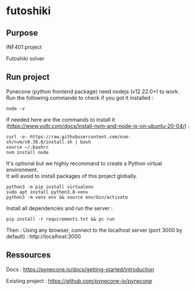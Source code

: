 # futoshiki

## Purpose

INF401 project

Futoshiki solver

## Run project

Pynecone (python frontend package) need nodejs (v12.22.0+) to work.  
Run the following commande to check if you got it installed :

    node -v

If needed here are the commands to install it (https://www.vultr.com/docs/install-nvm-and-node-js-on-ubuntu-20-04/) :

    curl -o- https://raw.githubusercontent.com/nvm-sh/nvm/v0.38.0/install.sh | bash
    source ~/.bashrc
    nvm install node

It's optional but we highly recommand to create a Python virtual environment.  
It will avoid to install packages of this project globally.

    python3 -m pip install virtualenv
    sudo apt install python3.8-venv
    python3 -m venv env && source env/bin/activate

Install all dependencies and run the server :    

    pip install -r requirements.txt && pc run

Then : Using any browser, connect to the localhost server (port 3000 by default) : http://localhost:3000

## Ressources

Docs : https://pynecone.io/docs/getting-started/introduction

Existing project : https://github.com/pynecone-io/pynecone